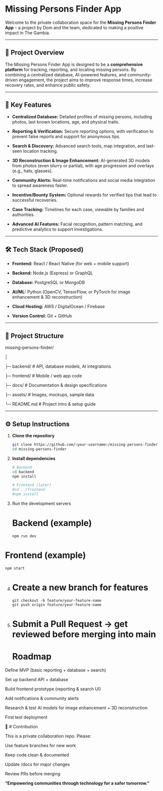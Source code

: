 # Missing Persons Finder App

Welcome to the private collaboration space for the **Missing Persons Finder App** – a project by Dom and the team, dedicated to making a positive impact in The Gambia.  

---

## 📌 Project Overview

The Missing Persons Finder App is designed to be a **comprehensive platform** for tracking, reporting, and locating missing persons. By combining a centralized database, AI-powered features, and community-driven engagement, the project aims to improve response times, increase recovery rates, and enhance public safety.  

---

## 🚀 Key Features

- **Centralized Database:** Detailed profiles of missing persons, including photos, last known locations, age, and physical traits.
  
- **Reporting & Verification:** Secure reporting options, with verification to prevent false reports and support for anonymous tips.
  
- **Search & Discovery:** Advanced search tools, map integration, and last-seen location tracking.
  
- **3D Reconstruction & Image Enhancement:** AI-generated 3D models from photos (even blurry or partial), with age progression and overlays (e.g., hats, glasses).
  
- **Community Alerts:** Real-time notifications and social media integration to spread awareness faster.
  
- **Incentive/Bounty System:** Optional rewards for verified tips that lead to successful recoveries.
  
- **Case Tracking:** Timelines for each case, viewable by families and authorities.
  
- **Advanced AI Features:** Facial recognition, pattern matching, and predictive analytics to support investigations.  

---

## 🛠️ Tech Stack (Proposed)

- **Frontend:** React / React Native (for web + mobile support)
  
- **Backend:** Node.js (Express) or GraphQL
  
- **Database:** PostgreSQL or MongoDB
  
- **AI/ML:** Python (OpenCV, TensorFlow, or PyTorch for image enhancement & 3D reconstruction)
  
- **Cloud Hosting:** AWS / DigitalOcean / Firebase
  
- **Version Control:** Git + GitHub  

---

## 📂 Project Structure

missing-persons-finder/

│

├─ backend/ # API, database models, AI integrations

├─ frontend/ # Mobile / web app code

├─ docs/ # Documentation & design specifications

├─ assets/ # Images, mockups, sample data

└─ README.md       # Project intro & setup guide



---

## ⚙️ Setup Instructions

1. **Clone the repository**  
   ```bash
   git clone https://github.com/<your-username>/missing-persons-finder.git
   cd missing-persons-finder

2. **Install dependencies**
   ```bash
   # Backend
   cd backend
   npm install

   # Frontend (later)
   #cd ../frontend
   #npm install
   
3. Run the development servers
   # Backend (example)
       npm run dev

  # Frontend (example)
    npm start

4.  # Create a new branch for features
        git checkout -b feature/your-feature-name
        git push origin feature/your-feature-name

5. # Submit a Pull Request → get reviewed before merging into main

   # Roadmap

Define MVP (basic reporting + database + search)

Set up backend API + database

Build frontend prototype (reporting & search UI)

Add notifications & community alerts

Research & test AI models for image enhancement + 3D reconstruction

First test deployment

  🤝 # Contribution
  
  This is a private collaboration repo. Please:

  Use feature branches for new work

  Keep code clean & documented

  Update /docs for major changes

  Review PRs before merging
  
  
  **“Empowering communities through technology for a safer tomorrow.”**
  


